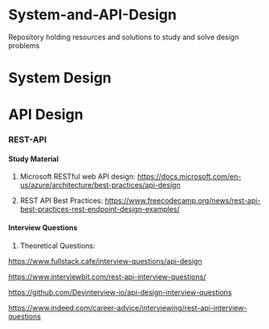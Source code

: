 # System-and-API-Design
Repository holding resources and solutions to study and solve design problems 

# System Design 

# API Design 
### REST-API
#### Study Material
1. Microsoft RESTful web API design:
https://docs.microsoft.com/en-us/azure/architecture/best-practices/api-design

2. REST API Best Practices:
https://www.freecodecamp.org/news/rest-api-best-practices-rest-endpoint-design-examples/
#### Interview Questions 
1. Theoretical Questions:

https://www.fullstack.cafe/interview-questions/api-design

https://www.interviewbit.com/rest-api-interview-questions/

https://github.com/Devinterview-io/api-design-interview-questions

https://www.indeed.com/career-advice/interviewing/rest-api-interview-questions
